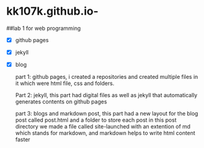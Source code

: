 # kk107k.github.io-

##lab 1 for web programming

- [x] github pages

- [x] jekyll

- [x] blog

   part 1: github pages, i created a repositories and created multiple files in it which were html file, css and folders.
   
   Part 2: jekyll, this part had digital files as well as jekyll that automatically generates contents on github pages
   
   part 3: blogs and markdown post, this part had a new layout for the blog post called post.html and a folder to store each post
           in this post directory we made a file called site-launched with an extention of md which stands for markdown, and markdown
           helps to write html content faster
   

